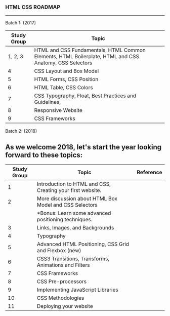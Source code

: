 ### HTML CSS ROADMAP
____

Batch 1: (2017)

Study Group | Topic
------------| -----------
1, 2, 3 | HTML and CSS Fundamentals, HTML Common Elements, HTML Boilerplate, HTML and CSS Anatomy, CSS Selectors
4 | CSS Layout and Box Model
5 | HTML Forms, CSS Position
6 | HTML Table, CSS Colors
7 | CSS Typography, Float, Best Practices and Guidelines,
8 | Responsive Website
9 | CSS Frameworks


Batch 2: (2018)

## As we welcome 2018, let's start the year looking forward to these topics: 

| Study Group  | Topic                                                          | Reference                     |
|--------------|----------------------------------------------------------------|-------------------------------|
|           1  | Introduction to HTML and CSS, Creating your first website.     |                               |
|           2  | More discussion about HTML Box Model and CSS Selectors         |                               |
|              |		*Bonus: Learn some advanced positioning techniques.     |                               |
|           3  | Links, Images, and Backgrounds                                 |                               |
|           4  | Typography                                                     |                               |
|           5  | Advanced HTML Positioning, CSS Grid and Flexbox (new)          |                               |
|           6  | CSS3 Transitions, Transforms, Animations and Filters           |                               |
|           7  | CSS Frameworks                                                 |                               |
|           8  | CSS Pre-processors                                             |                               |
|           9  | Implementing JavaScript Libraries                              |                               |
|          10  | CSS Methodologies                                              |                               |
|          11  | Deploying your website                                         |                               |
